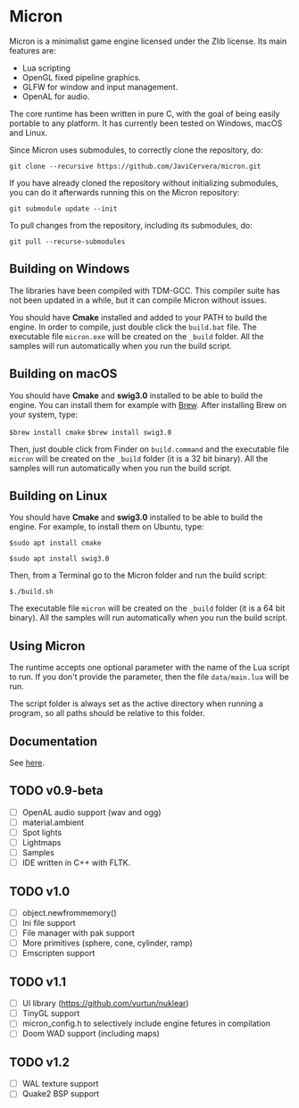 # Micron
Micron is a minimalist game engine licensed under the Zlib license. Its main features are:

* Lua scripting
* OpenGL fixed pipeline graphics.
* GLFW for window and input management.
* OpenAL for audio.

The core runtime has been written in pure C, with the goal of being easily portable to any platform. It has currently been tested on Windows, macOS and Linux.

Since Micron uses submodules, to correctly clone the repository, do:

`git clone --recursive https://github.com/JaviCervera/micron.git`

If you have already cloned the repository without initializing submodules, you can do it afterwards running this on the Micron repository:

`git submodule update --init`

To pull changes from the repository, including its submodules, do:

`git pull --recurse-submodules`

## Building on Windows
The libraries have been compiled with TDM-GCC. This compiler suite has not been updated in a while, but it can compile Micron without issues.

You should have **Cmake** installed and added to your PATH to build the engine. In order to compile, just double click the `build.bat` file. The executable file `micron.exe` will be created on the `_build` folder. All the samples will run automatically when you run the build script.

## Building on macOS
You should have **Cmake** and **swig3.0** installed to be able to build the engine. You can install them for example with [Brew](https://brew.sh/). After installing Brew on your system, type:

`$brew install cmake`
`$brew install swig3.0`

Then, just double click from Finder on `build.command` and the executable file `micron` will be created on the `_build` folder (it is a 32 bit binary). All the samples will run automatically when you run the build script.

## Building on Linux
You should have **Cmake** and **swig3.0** installed to be able to build the engine. For example, to install them on Ubuntu, type:

`$sudo apt install cmake`

`$sudo apt install swig3.0`

Then, from a Terminal go to the Micron folder and run the build script:

`$./build.sh`

The executable file `micron` will be created on the `_build` folder (it is a 64 bit binary). All the samples will run automatically when you run the build script.

## Using Micron
The runtime accepts one optional parameter with the name of the Lua script to run. If you don't provide the parameter, then the file `data/main.lua` will be run.

The script folder is always set as the active directory when running a program, so all paths should be relative to this folder.

## Documentation
See [here](./doc/documentation.md).

## TODO v0.9-beta
- [ ] OpenAL audio support (wav and ogg)
- [ ] material.ambient
- [ ] Spot lights
- [ ] Lightmaps
- [ ] Samples
- [ ] IDE written in C++ with FLTK.

## TODO v1.0
- [ ] object.newfrommemory()
- [ ] Ini file support
- [ ] File manager with pak support
- [ ] More primitives (sphere, cone, cylinder, ramp)
- [ ] Emscripten support

## TODO v1.1
- [ ] UI library (https://github.com/vurtun/nuklear)
- [ ] TinyGL support
- [ ] micron_config.h to selectively include engine fetures in compilation
- [ ] Doom WAD support (including maps)

## TODO v1.2
- [ ] WAL texture support
- [ ] Quake2 BSP support
